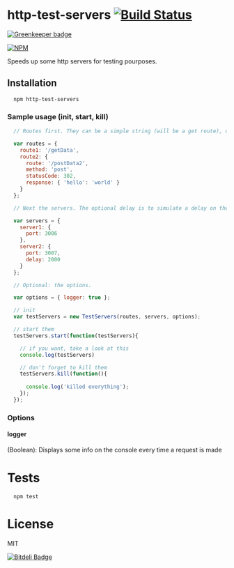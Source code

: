 http-test-servers [![Build Status](https://secure.travis-ci.org/matteofigus/http-test-servers.png?branch=master)](http://travis-ci.org/matteofigus/http-test-servers)
=============

[![Greenkeeper badge](https://badges.greenkeeper.io/matteofigus/http-test-servers.svg)](https://greenkeeper.io/)

[![NPM](https://nodei.co/npm/http-test-servers.png?downloads=true)](https://npmjs.org/package/http-test-servers)

Speeds up some http servers for testing pourposes.

## Installation

```shell
  npm http-test-servers
```

### Sample usage (init, start, kill)

```js
  // Routes first. They can be a simple string (will be a get route), or objects as follows

  var routes = {
    route1: '/getData',
    route2: {
      route: '/postData2',
      method: 'post',
      statusCode: 302,
      response: { 'hello': 'world' }
    }
  };

  // Next the servers. The optional delay is to simulate a delay on the response. For each one the same routes will be created

  var servers = {
    server1: {
      port: 3006
    },
    server2: {
      port: 3007,
      delay: 2000
    }
  };

  // Optional: the options. 

  var options = { logger: true };

  // init
  var testServers = new TestServers(routes, servers, options);

  // start them
  testServers.start(function(testServers){

    // if you want, take a look at this
    console.log(testServers)

    // don't forget to kill them
    testServers.kill(function(){
      
      console.log('killed everything');
    });
  });
```

### Options

#### logger
  (Boolean): Displays some info on the console every time a request is made

# Tests

```shell
  npm test
```

# License

MIT

[![Bitdeli Badge](https://d2weczhvl823v0.cloudfront.net/matteofigus/http-test-servers/trend.png)](https://bitdeli.com/free "Bitdeli Badge")